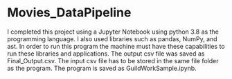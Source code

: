 # Movies_DataPipeline
I completed this project using a Jupyter Notebook using python 3.8 as the programming language. I also used libraries such as pandas, NumPy, and ast. In order to run this program the machine must have these capabilities to run these libraries and applications. The output csv file was saved as Final_Output.csv. The input csv file has to be stored in the same file folder as the program. The program is saved as GuildWorkSample.ipynb. 
